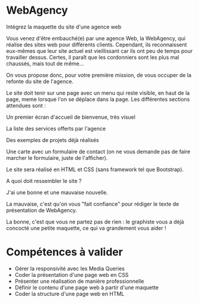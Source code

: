 # WebAgency
Intégrez la maquette du site d'une agence web

Vous venez d'être embauché(e) par une agence Web, la WebAgency, qui réalise des sites web pour différents clients. Cependant, ils reconnaissent eux-mêmes que leur site actuel est vieillissant car ils ont peu de temps pour travailler dessus. Certes, il paraît que les cordonniers sont les plus mal chaussés, mais tout de même...

On vous propose donc, pour votre première mission, de vous occuper de la refonte du site de l'agence.

Le site doit tenir sur une page avec un menu qui reste visible, en haut de la page, meme lorsque l'on se déplace dans la page. Les différentes sections attendues sont :

Un premier écran d'accueil de bienvenue, très visuel

La liste des services offerts par l'agence

Des exemples de projets déjà réalisés

Une carte avec un formulaire de contact (on ne vous demande pas de faire marcher le formulaire, juste de l'afficher).

Le site sera réalisé en HTML et CSS (sans framework tel que Bootstrap).

A quoi doit ressembler le site ?

J'ai une bonne et une mauvaise nouvelle.

La mauvaise, c'est qu'on vous "fait confiance" pour rédiger le texte de présentation de WebAgency.

La bonne, c'est que vous ne partez pas de rien : le graphiste vous a déjà concocté une petite maquette, ce qui va grandement vous aider !

# Compétences à valider

- Gérer la responsivité avec les Media Queries
- Coder la présentation d'une page web en CSS
- Présenter une réalisation de manière professionnelle
- Définir le contenu d'une page web à partir d'une maquette
- Coder la structure d'une page web en HTML
